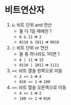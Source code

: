 # 비트연산자

1. `&`: 비트 단위 and 연산
   - 둘 다 1일 때에만 1
   - `6 & 11` => `2`
   - `0110 & 1011` => `0010`
2. `|`: 비트 단위 or 연산
   - 둘 중 하나라도 1이면 1
   - `6 | 11` => `15`
   - `0110 | 1011` => `1111`
3. `<<`: 비트 열을 왼쪽으로 이동
   - `2 << 1` => `4`
   - `010 << 1` => `100`
4. `>>`: 비트 열을 오른쪽으로 이동
   - `4 >> 1` => `2`
   - `100 >> 1` => `010`